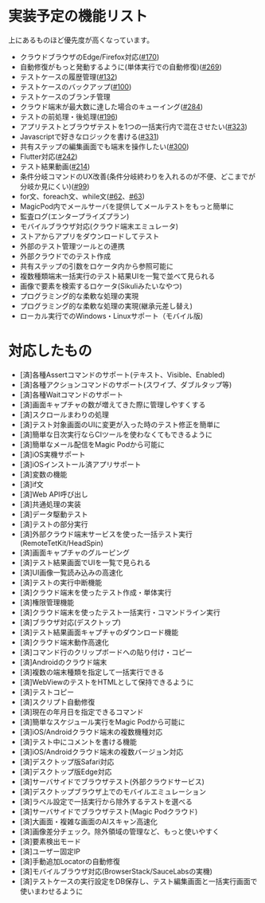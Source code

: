# 実装予定の機能リスト

上にあるものほど優先度が高くなっています。

- クラウドブラウザのEdge/Firefox対応([#170](https://github.com/Magic-Pod/japanese-issue-and-doc/issues/170))
- 自動修復がもっと発動するように(単体実行での自動修復)([#269](https://github.com/Magic-Pod/japanese-issue-and-doc/issues/269))
- テストケースの履歴管理([#132](https://github.com/Magic-Pod/japanese-issue-and-doc/issues/132))
- テストケースのバックアップ([#100](https://github.com/Magic-Pod/japanese-issue-and-doc/issues/100))
- テストケースのブランチ管理
- クラウド端末が最大数に達した場合のキューイング([#284](https://github.com/Magic-Pod/japanese-issue-and-doc/issues/284))
- テストの前処理・後処理([#196](https://github.com/Magic-Pod/japanese-issue-and-doc/issues/196))
- アプリテストとブラウザテストを1つの一括実行内で混在させたい([#323](https://github.com/Magic-Pod/japanese-issue-and-doc/issues/323))
- Javascriptで好きなロジックを書ける([#331](https://github.com/Magic-Pod/japanese-issue-and-doc/issues/331))
- 共有ステップの編集画面でも端末を操作したい([#300](https://github.com/Magic-Pod/japanese-issue-and-doc/issues/300))
- Flutter対応([#242](https://github.com/Magic-Pod/japanese-issue-and-doc/issues/242))
- テスト結果動画([#214](https://github.com/Magic-Pod/japanese-issue-and-doc/issues/214))
- 条件分岐コマンドのUX改善(条件分岐終わりを入れるのが不便、どこまでが分岐か見にくい)([#99](https://github.com/Magic-Pod/japanese-issue-and-doc/issues/99))
- for文、foreach文、while文([#62](https://github.com/Magic-Pod/japanese-issue-and-doc/issues/62)、[#63](https://github.com/Magic-Pod/japanese-issue-and-doc/issues/63))
- MagicPod内でメールサーバを提供してメールテストをもっと簡単に
- 監査ログ(エンタープライズプラン)
- モバイルブラウザ対応(クラウド端末エミュレータ)
- ストアからアプリをダウンロードしてテスト
- 外部のテスト管理ツールとの連携
- 外部クラウドでのテスト作成
- 共有ステップの引数をロケータ内から参照可能に
- 複数種類端末一括実行のテスト結果UIを一覧で並べて見られる
- 画像で要素を検索するロケータ(Sikuliみたいなやつ)
- プログラミング的な柔軟な処理の実現
- プログラミング的な柔軟な処理の実現(継承元差し替え)
- ローカル実行でのWindows・Linuxサポート（モバイル版)

# 対応したもの

- [済]各種Assertコマンドのサポート(テキスト、Visible、Enabled)
- [済]各種アクションコマンドのサポート(スワイプ、ダブルタップ等)
- [済]各種Waitコマンドのサポート
- [済]画面キャプチャの数が増えてきた際に管理しやすくする
- [済]スクロールまわりの処理
- [済]テスト対象画面のUIに変更が入った時のテスト修正を簡単に
- [済]簡単な日次実行ならCIツールを使わなくてもできるように
- [済]簡単なメール配信をMagic Podから可能に
- [済]iOS実機サポート
- [済]iOSインストール済アプリサポート
- [済]変数の機能
- [済]if文
- [済]Web API呼び出し
- [済]共通処理の実装
- [済]データ駆動テスト
- [済]テストの部分実行
- [済]外部クラウド端末サービスを使った一括テスト実行(RemoteTetKit/HeadSpin)
- [済]画面キャプチャのグルーピング
- [済]テスト結果画面でUIを一覧で見られる
- [済]UI画像一覧読み込みの高速化
- [済]テストの実行中断機能
- [済]クラウド端末を使ったテスト作成・単体実行
- [済]権限管理機能
- [済]クラウド端末を使ったテスト一括実行・コマンドライン実行
- [済]ブラウザ対応(デスクトップ)
- [済]テスト結果画面キャプチャのダウンロード機能
- [済]クラウド端末動作高速化
- [済]コマンド行のクリップボードへの貼り付け・コピー
- [済]Androidのクラウド端末
- [済]複数の端末種類を指定して一括実行できる
- [済]WebViewのテストをHTMLとして保持できるように
- [済]テストコピー
- [済]スクリプト自動修復
- [済]現在の年月日を指定できるコマンド
- [済]簡単なスケジュール実行をMagic Podから可能に
- [済]iOS/Androidクラウド端末の複数機種対応
- [済]テスト中にコメントを書ける機能
- [済]iOS/Androidクラウド端末の複数バージョン対応
- [済]デスクトップ版Safari対応
- [済]デスクトップ版Edge対応
- [済]サーバサイドでブラウザテスト(外部クラウドサービス)
- [済]デスクトップブラウザ上でのモバイルエミュレーション
- [済]ラベル設定で一括実行から除外するテストを選べる
- [済]サーバサイドでブラウザテスト(Magic Podクラウド)
- [済]大画面・複雑な画面のAIスキャン高速化
- [済]画像差分チェック。除外領域の管理など、もっと使いやすく
- [済]要素検出モード
- [済]ユーザー固定IP
- [済]手動追加Locatorの自動修復
- [済]モバイルブラウザ対応(BrowserStack/SauceLabsの実機)
- [済]テストケースの実行設定をDB保存し、テスト編集画面と一括実行画面で使いまわせるように

